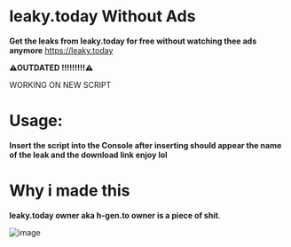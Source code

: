 # __leaky.today__ Without Ads
**Get the leaks from leaky.today for free without watching thee ads anymore**
https://leaky.today

__**⚠OUTDATED !!!!!!!!!⚠**__

WORKING ON NEW SCRIPT

# Usage: 

__Insert the script into the Console after inserting should appear the name of the leak and the download link enjoy lol__

# Why i made this

__leaky.today owner aka h-gen.to owner is a piece of shit__.

![image](https://user-images.githubusercontent.com/59262001/187084300-d6b89e3d-15a8-405b-9aa3-eb3238ae1f3f.png)
